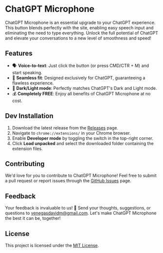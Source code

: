 # ChatGPT Microphone

ChatGPT Microphone is an essential upgrade to your ChatGPT experience. This button blends perfectly with the site, enabling easy speech input and eliminating the need to type everything. Unlock the full potential of ChatGPT and elevate your conversations to a new level of smoothness and speed!

## Features

- 🗣️ **Voice-to-text**: Just click the button (or press CMD/CTR + M) and start speaking.
- 💬 **Seamless fit**: Designed exclusively for ChatGPT, guaranteeing a flawless experience.
- 🎨 **Dark/Light mode**: Perfectly matches ChatGPT's Dark and Light mode.
- 💰 **Completely FREE**: Enjoy all benefits of ChatGPT Microphone at no cost.

## Dev Installation

1. Download the latest release from the [Releases](https://github.com/davidmvenegas/chatgpt-microphone/releases) page.
2. Navigate to `chrome://extensions/` in your Chrome browser.
3. Enable **Developer mode** by toggling the switch in the top-right corner.
4. Click **Load unpacked** and select the downloaded folder containing the extension files.

## Contributing

We'd love for you to contribute to ChatGPT Microphone! Feel free to submit a pull request or report issues through the [GitHub Issues](https://github.com/davidmvenegas/chatgpt-microphone/issues) page.

## Feedback

Your feedback is invaluable to us! 💌 Send your thoughts, suggestions, or questions to venegasdavidm@gmail.com.
Let's make ChatGPT Microphone the best it can be, together!

## License

This project is licensed under the [MIT License](LICENSE).
